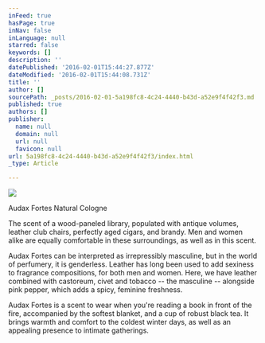 ```yaml
---
inFeed: true
hasPage: true
inNav: false
inLanguage: null
starred: false
keywords: []
description: ''
datePublished: '2016-02-01T15:44:27.877Z'
dateModified: '2016-02-01T15:44:08.731Z'
title: ''
author: []
sourcePath: _posts/2016-02-01-5a198fc8-4c24-4440-b43d-a52e9f4f42f3.md
published: true
authors: []
publisher:
  name: null
  domain: null
  url: null
  favicon: null
url: 5a198fc8-4c24-4440-b43d-a52e9f4f42f3/index.html
_type: Article

---
```

![](https://the-grid-user-content.s3-us-west-2.amazonaws.com/8250897c-7ad6-466c-9161-f39cb77d54de.jpg)

Audax Fortes Natural Cologne

The scent of a wood-paneled library, populated with antique volumes, 
leather club chairs, perfectly aged cigars, and brandy. Men and women 
alike are equally comfortable in these surroundings, as well as in this 
scent.
  
Audax Fortes can be interpreted as irrepressibly masculine, but in the 
world of perfumery, it is genderless. Leather has long been used to add 
sexiness to fragrance compositions, for both men and women. Here, we 
have leather combined with castoreum, civet and tobacco -- the masculine --
alongside pink pepper, which adds a spicy, feminine freshness.
  
Audax Fortes is a scent to wear when you're reading a book in front of 
the fire, accompanied by the softest blanket, and a cup of robust black 
tea. It brings warmth and comfort to the coldest winter days, as well as
an appealing presence to intimate gatherings.